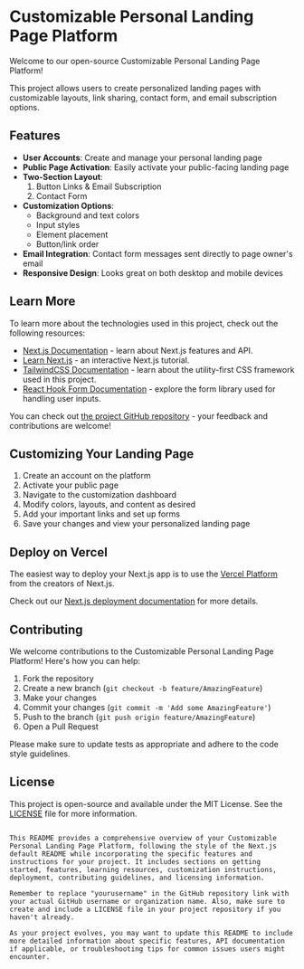 # Customizable Personal Landing Page Platform

Welcome to our open-source Customizable Personal Landing Page Platform!

This project allows users to create personalized landing pages with customizable layouts, link sharing, contact form, and email subscription options.

## Features

- **User Accounts**: Create and manage your personal landing page
- **Public Page Activation**: Easily activate your public-facing landing page
- **Two-Section Layout**:
  1. Button Links & Email Subscription
  2. Contact Form
- **Customization Options**:
  - Background and text colors
  - Input styles
  - Element placement
  - Button/link order
- **Email Integration**: Contact form messages sent directly to page owner's email
- **Responsive Design**: Looks great on both desktop and mobile devices

## Learn More

To learn more about the technologies used in this project, check out the following resources:

- [Next.js Documentation](https://nextjs.org/docs) - learn about Next.js features and API.
- [Learn Next.js](https://nextjs.org/learn) - an interactive Next.js tutorial.
- [TailwindCSS Documentation](https://tailwindcss.com/docs) - learn about the utility-first CSS framework used in this project.
- [React Hook Form Documentation](https://react-hook-form.com/get-started) - explore the form library used for handling user inputs.

You can check out [the project GitHub repository](https://github.com/yourusername/personal-landing-page-platform) - your feedback and contributions are welcome!

## Customizing Your Landing Page

1. Create an account on the platform
2. Activate your public page
3. Navigate to the customization dashboard
4. Modify colors, layouts, and content as desired
5. Add your important links and set up forms
6. Save your changes and view your personalized landing page

## Deploy on Vercel

The easiest way to deploy your Next.js app is to use the [Vercel Platform](https://vercel.com/new?utm_medium=default-template&filter=next.js&utm_source=create-next-app&utm_campaign=create-next-app-readme) from the creators of Next.js.

Check out our [Next.js deployment documentation](https://nextjs.org/docs/app/building-your-application/deploying) for more details.

## Contributing

We welcome contributions to the Customizable Personal Landing Page Platform! Here's how you can help:

1. Fork the repository
2. Create a new branch (`git checkout -b feature/AmazingFeature`)
3. Make your changes
4. Commit your changes (`git commit -m 'Add some AmazingFeature'`)
5. Push to the branch (`git push origin feature/AmazingFeature`)
6. Open a Pull Request

Please make sure to update tests as appropriate and adhere to the code style guidelines.

## License

This project is open-source and available under the MIT License. See the [LICENSE](LICENSE) file for more information.
```

This README provides a comprehensive overview of your Customizable Personal Landing Page Platform, following the style of the Next.js default README while incorporating the specific features and instructions for your project. It includes sections on getting started, features, learning resources, customization instructions, deployment, contributing guidelines, and licensing information.

Remember to replace "yourusername" in the GitHub repository link with your actual GitHub username or organization name. Also, make sure to create and include a LICENSE file in your project repository if you haven't already.

As your project evolves, you may want to update this README to include more detailed information about specific features, API documentation if applicable, or troubleshooting tips for common issues users might encounter.